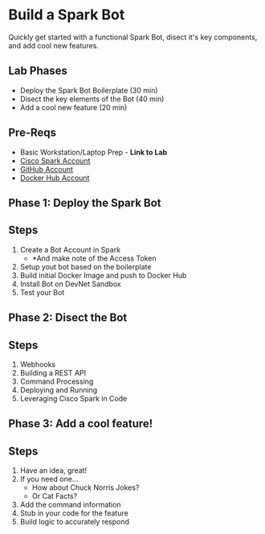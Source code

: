[item]: # (slide)


# Build a Spark Bot

Quickly get started with a functional Spark Bot, disect it's key components, and add cool new features.  


[item]: # (/slide)

[item]: # (slide)

## Lab Phases 

* Deploy the Spark Bot Boilerplate (30 min)
* Disect the key elements of the Bot (40 min)
* Add a cool new feature (20 min)


[item]: # (/slide)

[item]: # (slide)

## Pre-Reqs

* Basic Workstation/Laptop Prep - **Link to Lab**
* [Cisco Spark Account](http://ciscospark.com)
* [GitHub Account](https://github.com)
* [Docker Hub Account](https://hub.docker.com)

[item]: # (/slide)

[item]: # (slide)

## Phase 1: Deploy the Spark Bot

[item]: # (/slide)

[item]: # (slide)

## Steps

1. Create a Bot Account in Spark
    * *And make note of the Access Token 
2. Setup yout bot based on the boilerplate
3. Build initial Docker Image and push to Docker Hub 
4. Install Bot on DevNet Sandbox 
5. Test your Bot


[item]: # (/slide)

[item]: # (slide)

## Phase 2: Disect the Bot

[item]: # (/slide)

[item]: # (slide)

## Steps

1. Webhooks
2. Building a REST API
3. Command Processing
4. Deploying and Running
5. Leveraging Cisco Spark in Code


[item]: # (/slide)

[item]: # (slide)

## Phase 3: Add a cool feature!


[item]: # (/slide)

[item]: # (slide)

## Steps

1. Have an idea, great!
2. If you need one...  
    * How about Chuck Norris Jokes?
    * Or Cat Facts? 
3. Add the command information 
4. Stub in your code for the feature
5. Build logic to accurately respond


[item]: # (/slide)

